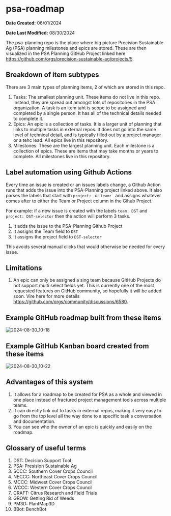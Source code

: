# psa-roadmap

**Date Created:** 06/01/2024

**Date Last Modified:** 08/30/2024

The psa-planning repo is the place where big picture Precision Sustainable Ag (PSA) planning milestones and epics are stored. These are then visualized in the PSA Planning GitHub Project linked here https://github.com/orgs/precision-sustainable-ag/projects/5.

## Breakdown of item subtypes

There are 3 main types of planning items, 2 of which are stored in this repo. 
1. Tasks: The smallest planning unit. These items do not live in this repo. Instead, they are spread out amongst lots of repositories in the PSA organization. A task is an item taht is scope to be assigned and completed by a single person. It has all of the technical details needed to complete it.
2. Epics: An epic is a collection of tasks. It is a larger unit of planning that links to multiple tasks in external repos. It does not go into the same level of technical detail, and is typically filled out by a project manager or a tehc lead. All epics live in this repository.
3. Milestones: These are the largest planning unit. Each milestone is a collection of epics. These are items that may take months or years to complete. All milestones live in this repository.

## Label automation using Github Actions
Every time an issue is created or an issues labels change, a Github Action runs that adds the issue into the PSA-Planning project linked above. It also parses the labels that start with `project: ` or `team: ` and assigns whatever comes after to either the Team or Project column in the Gihub Project.

For example: if a new issue is created with the labels `team: DST` and `project: DST-selector` then the action will perform 3 tasks.
1. It adds the issue to the PSA-Planning Github Project
2. It assigns the Team field to `DST`
3. It assigns the project field to `DST-selector`

This avoids several manual clicks that would otherwise be needed for every issue.

## Limitations
1. An epic can only be assigned a sing team because GitHub Projects do not support multi select fields yet. This is currently one of the most requested features on GitHub community, so hopefully it will be added soon. Vire here for more details https://github.com/orgs/community/discussions/6580.

## Example GitHub roadmap built from these items

![2024-08-30_10-18](https://github.com/user-attachments/assets/667342e5-6a15-474d-a820-5d352f35933e)

## Example GitHub Kanban board created from these items

![2024-08-30_10-22](https://github.com/user-attachments/assets/44ba32b9-e7ab-4174-bf85-f329837aece9)

## Advantages of this system

1. It allows for a roadmap to be created for PSA as a whole and viewed in one place instead of fractured project management tools across multiple teams.
2. It can directly link out to tasks in external repos, making it very easy to go from the top level all the way done to a specific task's conversation and documentation.
3. You can see who the owner of an epic is quickly and easily on the roadmap.

## Glossary of useful terms
1. DST: Decision Support Tool
2. PSA: Presision Sustainable Ag
3. SCCC: Southern Cover Crops Council
4. NECCC: Northeast Cover Crops Council
5. MCCC: Midwest Cover Crops Council
6. WCCC: Western Cover Crops Council
7. CRAFT: Citrus Research and Field Trials
8. GROW: Getting Rid of Weeds
9. PM3D: PlantMap3D
10. BBot: BenchBot

